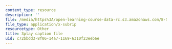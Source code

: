 ```yaml
---
content_type: resource
description: ''
file: /media/https%3A/open-learning-course-data-rc.s3.amazonaws.com/8-591j-systems-biology-fall-2014/c72bbdd38f0614a711696310f23eeb6e_KLrPm-BEEOI.srt
file_type: application/x-subrip
resourcetype: Other
title: 3play caption file
uid: c72bbdd3-8f06-14a7-1169-6310f23eeb6e
---
```

